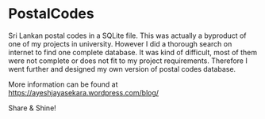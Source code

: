 # PostalCodes
Sri Lankan postal codes in a SQLite file.
This was actually a byproduct of one of my projects in university. However I did a thorough search on internet to find one complete database. It was kind of difficult, most of them were not complete or does not fit to my project requirements. Therefore I went further and designed my own version of postal codes database.


More information can be found at https://ayeshjayasekara.wordpress.com/blog/

Share & Shine!
